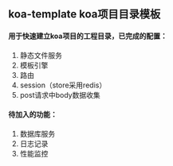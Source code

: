 ## koa-template koa项目目录模板

#### 用于快速建立koa项目的工程目录，已完成的配置：

1. 静态文件服务
2. 模板引擎
3. 路由
4. session（store采用redis）
5. post请求中body数据收集

#### 待加入的功能：

1. 数据库服务
2. 日志记录
3. 性能监控
